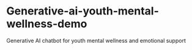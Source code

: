 # Generative-ai-youth-mental-wellness-demo
Generative AI chatbot for youth mental wellness and emotional support 
